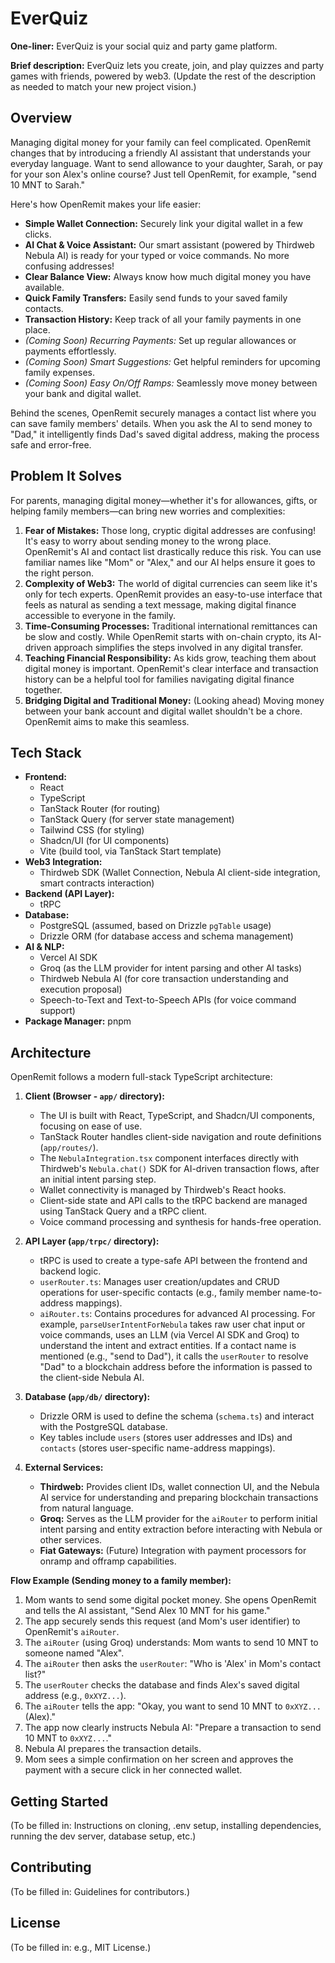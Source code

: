 # EverQuiz

**One-liner:** EverQuiz is your social quiz and party game platform.

**Brief description:** EverQuiz lets you create, join, and play quizzes and party games with friends, powered by web3. (Update the rest of the description as needed to match your new project vision.)

## Overview

Managing digital money for your family can feel complicated. OpenRemit changes that by introducing a friendly AI assistant that understands your everyday language. Want to send allowance to your daughter, Sarah, or pay for your son Alex's online course? Just tell OpenRemit, for example, "send 10 MNT to Sarah."

Here's how OpenRemit makes your life easier:

*   **Simple Wallet Connection:** Securely link your digital wallet in a few clicks.
*   **AI Chat & Voice Assistant:** Our smart assistant (powered by Thirdweb Nebula AI) is ready for your typed or voice commands. No more confusing addresses!
*   **Clear Balance View:** Always know how much digital money you have available.
*   **Quick Family Transfers:** Easily send funds to your saved family contacts.
*   **Transaction History:** Keep track of all your family payments in one place.
*   *(Coming Soon) Recurring Payments:* Set up regular allowances or payments effortlessly.
*   *(Coming Soon) Smart Suggestions:* Get helpful reminders for upcoming family expenses.
*   *(Coming Soon) Easy On/Off Ramps:* Seamlessly move money between your bank and digital wallet.

Behind the scenes, OpenRemit securely manages a contact list where you can save family members' details. When you ask the AI to send money to "Dad," it intelligently finds Dad's saved digital address, making the process safe and error-free.

## Problem It Solves

For parents, managing digital money—whether it's for allowances, gifts, or helping family members—can bring new worries and complexities:

1.  **Fear of Mistakes:** Those long, cryptic digital addresses are confusing! It's easy to worry about sending money to the wrong place. OpenRemit's AI and contact list drastically reduce this risk. You can use familiar names like "Mom" or "Alex," and our AI helps ensure it goes to the right person.
2.  **Complexity of Web3:** The world of digital currencies can seem like it's only for tech experts. OpenRemit provides an easy-to-use interface that feels as natural as sending a text message, making digital finance accessible to everyone in the family.
3.  **Time-Consuming Processes:** Traditional international remittances can be slow and costly. While OpenRemit starts with on-chain crypto, its AI-driven approach simplifies the steps involved in any digital transfer.
4.  **Teaching Financial Responsibility:** As kids grow, teaching them about digital money is important. OpenRemit's clear interface and transaction history can be a helpful tool for families navigating digital finance together.
5.  **Bridging Digital and Traditional Money:** (Looking ahead) Moving money between your bank account and digital wallet shouldn't be a chore. OpenRemit aims to make this seamless.

## Tech Stack

*   **Frontend:**
    *   React
    *   TypeScript
    *   TanStack Router (for routing)
    *   TanStack Query (for server state management)
    *   Tailwind CSS (for styling)
    *   Shadcn/UI (for UI components)
    *   Vite (build tool, via TanStack Start template)
*   **Web3 Integration:**
    *   Thirdweb SDK (Wallet Connection, Nebula AI client-side integration, smart contracts interaction)
*   **Backend (API Layer):**
    *   tRPC
*   **Database:**
    *   PostgreSQL (assumed, based on Drizzle `pgTable` usage)
    *   Drizzle ORM (for database access and schema management)
*   **AI & NLP:**
    *   Vercel AI SDK
    *   Groq (as the LLM provider for intent parsing and other AI tasks)
    *   Thirdweb Nebula AI (for core transaction understanding and execution proposal)
    *   Speech-to-Text and Text-to-Speech APIs (for voice command support)
*   **Package Manager:** pnpm

## Architecture

OpenRemit follows a modern full-stack TypeScript architecture:

1.  **Client (Browser - `app/` directory):**
    *   The UI is built with React, TypeScript, and Shadcn/UI components, focusing on ease of use.
    *   TanStack Router handles client-side navigation and route definitions (`app/routes/`).
    *   The `NebulaIntegration.tsx` component interfaces directly with Thirdweb's `Nebula.chat()` SDK for AI-driven transaction flows, after an initial intent parsing step.
    *   Wallet connectivity is managed by Thirdweb's React hooks.
    *   Client-side state and API calls to the tRPC backend are managed using TanStack Query and a tRPC client.
    *   Voice command processing and synthesis for hands-free operation.

2.  **API Layer (`app/trpc/` directory):**
    *   tRPC is used to create a type-safe API between the frontend and backend logic.
    *   `userRouter.ts`: Manages user creation/updates and CRUD operations for user-specific contacts (e.g., family member name-to-address mappings).
    *   `aiRouter.ts`: Contains procedures for advanced AI processing. For example, `parseUserIntentForNebula` takes raw user chat input or voice commands, uses an LLM (via Vercel AI SDK and Groq) to understand the intent and extract entities. If a contact name is mentioned (e.g., "send to Dad"), it calls the `userRouter` to resolve "Dad" to a blockchain address before the information is passed to the client-side Nebula AI.

3.  **Database (`app/db/` directory):**
    *   Drizzle ORM is used to define the schema (`schema.ts`) and interact with the PostgreSQL database.
    *   Key tables include `users` (stores user addresses and IDs) and `contacts` (stores user-specific name-address mappings).

4.  **External Services:**
    *   **Thirdweb:** Provides client IDs, wallet connection UI, and the Nebula AI service for understanding and preparing blockchain transactions from natural language.
    *   **Groq:** Serves as the LLM provider for the `aiRouter` to perform initial intent parsing and entity extraction before interacting with Nebula or other services.
    *   **Fiat Gateways:** (Future) Integration with payment processors for onramp and offramp capabilities.

**Flow Example (Sending money to a family member):**

1.  Mom wants to send some digital pocket money. She opens OpenRemit and tells the AI assistant, "Send Alex 10 MNT for his game."
2.  The app securely sends this request (and Mom's user identifier) to OpenRemit's `aiRouter`.
3.  The `aiRouter` (using Groq) understands: Mom wants to send 10 MNT to someone named "Alex".
4.  The `aiRouter` then asks the `userRouter`: "Who is 'Alex' in Mom's contact list?"
5.  The `userRouter` checks the database and finds Alex's saved digital address (e.g., `0xXYZ...`).
6.  The `aiRouter` tells the app: "Okay, you want to send 10 MNT to `0xXYZ...` (Alex)."
7.  The app now clearly instructs Nebula AI: "Prepare a transaction to send 10 MNT to `0xXYZ...`."
8.  Nebula AI prepares the transaction details.
9.  Mom sees a simple confirmation on her screen and approves the payment with a secure click in her connected wallet.

## Getting Started

(To be filled in: Instructions on cloning, .env setup, installing dependencies, running the dev server, database setup, etc.)

## Contributing

(To be filled in: Guidelines for contributors.)

## License

(To be filled in: e.g., MIT License.)
